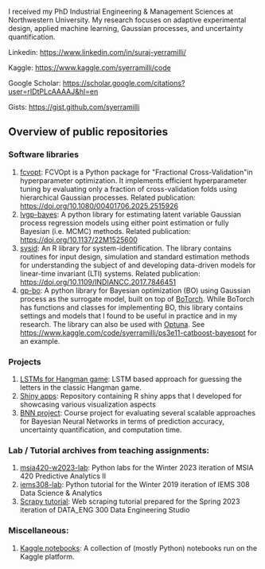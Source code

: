 I received my PhD Industrial Engineering & Management Sciences at Northwestern University. My research focuses on adaptive experimental design, applied machine learning, Gaussian processes, and uncertainty quantification. 

Linkedin: https://www.linkedin.com/in/suraj-yerramilli/

Kaggle: https://www.kaggle.com/syerramilli/code

Google Scholar: https://scholar.google.com/citations?user=rIDtPLcAAAAJ&hl=en

Gists: https://gist.github.com/syerramilli

## Overview of public repositories

### Software libraries

1. [fcvopt](https://github.com/syerramilli/fcvopt): FCVOpt is a Python package for "Fractional Cross-Validation"in hyperparameter optimization. It implements efficient hyperparameter tuning by evaluating only a fraction of cross-validation folds using hierarchical Gaussian processes. Related publication: https://doi.org/10.1080/00401706.2025.2515926
2. [lvgp-bayes](https://github.com/syerramilli/lvgp-bayes): A python library for estimating latent variable Gaussian process regression models using either point estimation or fully Bayesian (i.e. MCMC) methods. Related publication: https://doi.org/10.1137/22M1525600
3. [sysid](https://github.com/syerramilli/R-sysid): An R library for system-identification. The library contains routines for input design, simulation and standard estimation methods for understanding the subject of and developing data-driven models for linear-time invariant (LTI) systems. Related publication: https://doi.org/10.1109/INDIANCC.2017.7846451
4. [gp-bo](https://github.com/syerramilli/gp-bo): A python library for Bayesian optimization (BO) using Gaussian process as the surrogate model, built on top of [BoTorch](https://botorch.org/). While BoTorch has functions and classes for implementing BO, this library contains settings and models that I found to be useful in practice and in my research. The library can also be used with [Optuna](https://optuna.readthedocs.io/en/stable/). See https://www.kaggle.com/code/syerramilli/ps3e11-catboost-bayesopt for an example. 

### Projects

1. [LSTMs for Hangman game](https://github.com/syerramilli/hangman_solver): LSTM based approach for guessing the letters in the classic Hangman game.
2. [Shiny apps](https://github.com/syerramilli/r-shiny-practice): Repository containing R shiny apps that I developed for showcasing various visualization aspects
3. [BNN project](https://github.com/syerramilli/iems490bnn): Course project for evaluating several scalable approaches for Bayesian Neural Networks in terms of prediction accuracy, uncertainty quantification, and computation time.

### Lab / Tutorial archives from teaching assignments:

1. [msia420-w2023-lab](https://github.com/syerramilli/msia420-w2023-lab): Python labs for the Winter 2023 iteration of MSIA 420 Predictive Analytics II
2. [iems308-lab](https://github.com/syerramilli/iems308_lab): Python tutorial for the Winter 2019 iteration of IEMS 308 Data Science & Analytics
3. [Scrapy tutorial](https://github.com/syerramilli/scrapy_tutorial): Web scraping tutorial prepared for the Spring 2023 iteration of DATA_ENG 300 Data Engineering Studio

### Miscellaneous:

1. [Kaggle notebooks](https://github.com/syerramilli/kaggle-notebooks): A collection of (mostly Python) notebooks run on the Kaggle platform.
